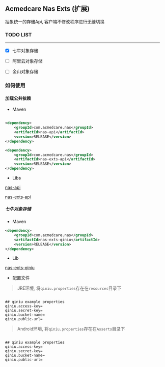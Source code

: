 ## Acmedcare Nas Exts (扩展)

抽象统一的存储Api, 客户端不修改程序进行无缝切换

### TODO LIST

-----

- [x] 七牛对象存储
- [ ] 阿里云对象存储
- [ ] 金山对象存储


### 如何使用

#### 加载公共依赖

- Maven

```xml
  
<dependency>
    <groupId>com.acmedcare.nas</groupId>
    <artifactId>nas-api</artifactId>
    <version>RELEASE</version>
</dependency>

<dependency>
    <groupId>com.acmedcare.nas</groupId>
    <artifactId>nas-exts-api</artifactId>
    <version>RELEASE</version>
</dependency>

```

- Libs

[nas-api]()

[nas-exts-api]()




##### 七牛对象存储

- Maven

```xml
<dependency>
    <groupId>com.acmedcare.nas</groupId>
    <artifactId>nas-exts-qiniu</artifactId>
    <version>RELEASE</version>
</dependency>
```
- Lib

[nas-exts-qiniu]()

- 配置文件

> JRE环境, 将`qiniu.properties`存在在`resources`目录下

```properties

## qiniu example properties
qiniu.access-key=
qiniu.secret-key=
qiniu.bucket-name=
qiniu.public-url=

```

> Android环境, 将`qiniu.properties`存在在`Asserts`目录下

```properties

## qiniu example properties
qiniu.access-key=
qiniu.secret-key=
qiniu.bucket-name=
qiniu.public-url=

```